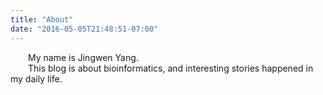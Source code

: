 ```yaml
---
title: "About"
date: "2016-05-05T21:48:51-07:00"
---
```


&emsp;&emsp;My name is Jingwen Yang. </br>
&emsp;&emsp;This blog is about bioinformatics, and interesting stories happened in my daily life.
